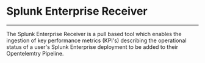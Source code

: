 # Splunk Enterprise Receiver
---

The Splunk Enterprise Receiver is a pull based tool which enables the ingestion of key performance metrics (KPI's) describing the operational status of a user's Splunk Enterprise deployment to be 
added to their Opentelemtry Pipeline.
